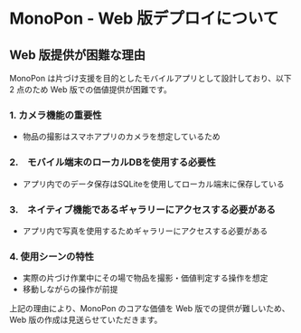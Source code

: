 # MonoPon - Web 版デプロイについて

## Web 版提供が困難な理由

MonoPon は片づけ支援を目的としたモバイルアプリとして設計しており、以下 2 点のため Web 版での価値提供が困難です。

### 1. カメラ機能の重要性

- 物品の撮影はスマホアプリのカメラを想定しているため

### 2.　モバイル端末のローカルDBを使用する必要性

- アプリ内でのデータ保存はSQLiteを使用してローカル端末に保存している

### 3.　ネイティブ機能であるギャラリーにアクセスする必要がある

- アプリ内で写真を使用するためギャラリーにアクセスする必要がある

### 4. 使用シーンの特性

- 実際の片づけ作業中にその場で物品を撮影・価値判定する操作を想定
- 移動しながらの操作が前提

上記の理由により、MonoPon のコアな価値を Web 版での提供が難しいため、Web 版の作成は見送らせていただきます。
